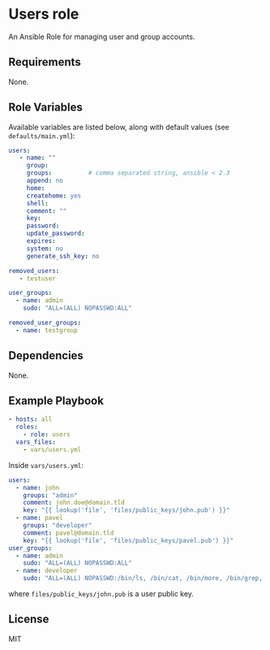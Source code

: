 Users role
=========

An Ansible Role for managing user and group accounts.

Requirements
------------

None.

Role Variables
--------------

Available variables are listed below, along with default values (see `defaults/main.yml`):

```yaml
users:
   - name: ""
     group:
     groups:          # comma separated string, ansible < 2.3
     append: no
     home:
     createhome: yes
     shell:
     comment: ""
     key:
     password:
     update_password:
     expires:
     system: no
     generate_ssh_key: no

removed_users:
   - testuser

user_groups:
  - name: admin
    sudo: "ALL=(ALL) NOPASSWD:ALL"

removed_user_groups:
  - name: testgroup
```

Dependencies
------------

None.

Example Playbook
----------------

```yaml
- hosts: all
  roles:
    - role: users
  vars_files:
    - vars/users.yml
```

Inside `vars/users.yml`:

```yaml
users:
  - name: john
    groups: "admin"
    comment: john.doe@domain.tld
    key: "{{ lookup('file', 'files/public_keys/john.pub') }}"
  - name: pavel
    groups: "developer"
    comment: pavel@domain.tld
    key: "{{ lookup('file', 'files/public_keys/pavel.pub') }}"
user_groups:
  - name: admin
    sudo: "ALL=(ALL) NOPASSWD:ALL"
  - name: developer
    sudo: "ALL=(ALL) NOPASSWD:/bin/ls, /bin/cat, /bin/more, /bin/grep, /usr/bin/head, /usr/bin/tail, /usr/bin/less"
```

where `files/public_keys/john.pub` is a user public key.

License
-------

MIT
